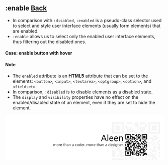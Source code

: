 ## :enable [**Back**](./../pseudoClass.md)

- In comparison with `:disabled`, `:enabled` is a pseudo-class selector used to select and style user interface elements (usually form elements) that are enabled.
- `:enable` allows us to select only the enabled user interface elements, thus filtering out the disabled ones.

#### Case: enable button with hover

#### Note

- The `enabled` attribute is an **HTML5** attribute that can be set to the elements: `<button>`, `<input>`, `<textarea>`, `<optgroup>`, `<option>`, and `<fieldset>`.
- In comparison, `:disabled` is to disable elements as a disabled state.
- The `display` and `visibility` properties have no effect on the enabled/disabled state of an element, even if they are set to hide the element.

<a href="http://aleen42.github.io/" target="_blank" ><img src="./../../../pic/tail.gif"></a>